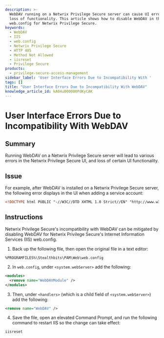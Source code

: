 ```yaml
---
description: >-
  WebDAV running on a Netwrix Privilege Secure server can cause UI errors and
  loss of functionality. This article shows how to disable WebDAV in the IIS
  web.config for Netwrix Privilege Secure.
keywords:
  - WebDAV
  - IIS
  - web.config
  - Netwrix Privilege Secure
  - HTTP 405
  - Method Not Allowed
  - iisreset
  - Privilege Secure
products:
  - privilege-secure-access-management
sidebar_label: 'User Interface Errors Due to Incompatibility With '
tags: []
title: "User Interface Errors Due to Incompatibility With WebDAV"
knowledge_article_id: kA04u000000PdKyCAK
---
```


# User Interface Errors Due to Incompatibility With WebDAV

## Summary

Running WebDAV on a Netwrix Privilege Secure server will lead to various errors in the Netwrix Privilege Secure UI, and loss of certain UI functionality.

## Issue

For example, after WebDAV is installed on a Netwrix Privilege Secure server, the following error displays in the UI when adding a service account:

```html
<!DOCTYPE html PUBLIC "-//W3C//DTD XHTML 1.0 Strict//EN" "http://www.w3.org/TR/xhtml1/DTD/xhtml1-strict.dtd"> <html xmlns="http://www.w3.org/1999/xhtml"> <head> <title>IIS 8.5 Detailed Error - 405.0 - Method Not Allowed</title> <style type="text/css"> <!-- body{margin:0;font-size:.7em;font-family:Verdana,Arial,Helvetica,sans-serif;} code{margin:0;color:#006600;font-size:1.1em;font-weight:bold;} .config_source code{font-size:.8em;color:#000000;} pre{margin:0;font-size:1.4em;word-wrap:break-word;} ul,ol{margin:10px 0 10px 5px;} ul.first,ol.first{margin-top:5px;} fieldset{padding:0 15px 10px 15px;word-break:break-all;} .summary-container fieldset{padding-bottom:5px;margin-top:4px;} legend.no-expand-all{padding:2px 15px 4px 10px;margin:0 0 0 -12px;} legend{color:#333333;;margin:4px 0 8px -12px;_margin-top:0px; font-weight:bold;font-size:1em;} a:link,a:visited{color:#007EFF;font-weight:bold;} a:hover{text-decoration:none;} h1{font-size:2.4em;margin:0;color:#FFF;} h2{font-size:1.7em;margin:0;color:#CC0000;} h3{font-size:1.4em;margin:10px 0 0 0;color:#CC0000;} h4{font-size:1.2em;margin:10px 0 5px 0; }#header{width:96%;margin:0 0 0 0;padding:6px 2% 6px 2%;font-family:"trebuchet MS",Verdana,sans-serif; color:#FFF;background-color:#5C87B2; }#content{margin:0 0 0 2%;position:relative;} .summary-container,.content-container{background:#FFF;width:96%;margin-top:8px;padding:10px;position:relative;} .content-container p{margin:0 0 10px 0; }#details-left{width:35%;float:left;margin-right:2%; }#details-right{width:63%;float:left;overflow:hidden; }#server_version{width:96%;_height:1px;min-height:1px;margin:0 0 5px 0;padding:11px 2% 8px 2%;color:#FFFFFF; background-color:#5A7FA5;border-bottom:1px solid #C1CFDD;border-top:1px solid #4A6C8E;font-weight:normal; font-size:1em;color:#FFF;text-align:right; }#server_version p{margin:5px 0;} table{margin:4px 0 4px 0;width:100%;border:none;} td,th{vertical-align:top;padding:3px 0;text-align:left;font-weight:normal;border:none;} th{width:30%;text-align:right;padding-right:2%;font-weight:bold;} thead th{background-color:#ebebeb;width:25%; }#details-right th{width:20%;} table tr.alt td,table tr.alt th{} .highlight-code{color:#CC0000;font-weight:bold;font-style:italic;} .clear{clear:both;} .preferred{padding:0 5px 2px 5px;font-weight:normal;background:#006633;color:#FFF;font-size:.8em;} --> </style> </head> <body> <div id="content"> <div class="content-container"> <h3>HTTP Error 405.0 - Method Not Allowed</h3> <h4>The page you are looking for cannot be displayed because an invalid method (HTTP verb) is being used.</h4> </div> <div class="content-container"> <fieldset><h4>Most likely causes:</h4> <ul> <li>The request sent to the Web server used an HTTP verb that is not allowed by the module configured to handle the request.</li> <li>A request was sent to the server that contained an invalid HTTP verb.</li> <li>The request is for static content and contains an HTTP verb other than GET or HEAD.</li> <li>A request was sent to a virtual directory using the HTTP verb POST and the default document is a static file that does not support HTTP verbs other than GET or HEAD.</li> </ul> </fieldset> </div> <div class="content-container"> <fieldset><h4>Things you can try:</h4> <ul> <li>Verify the list of verbs enabled for the module handler this request was sent to, and ensure that this verb should be allowed for the Web site.</li> <li>Check the IIS log file to see which verb is not allowed for the request.</li> <li>Create a tracing rule to track failed requests for this HTTP status code. For more information about creating a tracing rule for failed requests, click <a href="http://go.microsoft.com/fwlink/?LinkID=66439">here</a>. </li> </ul> </fieldset> </div> <div class="content-container"> <fieldset><h4>Detailed Error Information:</h4> <div id="details-left"> <table border="0" cellpadding="0" cellspacing="0"> <tr class="alt"><th>Module</th><td>   WebDAVModule</td></tr> <tr><th>Notification</th><td>   MapRequestHandler</td></tr> <tr class="alt"><th>Handler</th><td>   aspNetCore</td></tr> <tr><th>Error Code</th><td>   0x00000000</td></tr> </table> </div> <div id="details-right"> <table border="0" cellpadding="0" cellspacing="0"> <tr class="alt"><th>Requested URL</th><td>   https://cm-sa-vm.cm-vm.com:6500/api/v1/Credential/3c7bad4e-a66a-4928-87b5-706d6220d52d</td></tr> <tr><th>Physical Path</th><td>   C:\Program Files\Stealthbits\PAM\Web\api\v1\Credential\3c7bad4e-a66a-4928-87b5-706d6220d52d</td></tr> <tr class="alt"><th>Logon Method</th><td>   Anonymous</td></tr> <tr><th>Logon User</th><td>   Anonymous</td></tr> </table> <div class="clear"></div> </div> </fieldset> </div> <div class="content-container"> <fieldset><h4>More Information:</h4> This error means that the request sent to the Web server contained an HTTP verb that is not allowed by the configured module handler for the request. <p><a href="http://go.microsoft.com/fwlink/?LinkID=62293&amp;IIS70Error=405,0,0x00000000,9600">View more information &raquo;</a></p> </fieldset> </div> </div> </body> </html>
```

## Instructions

Netwrix Privilege Secure's incompatibility with WebDAV can be mitigated by disabling WebDAV for Netwrix Privilege Secure's Internet Information Services (IIS) web.config.

1. Back up the following file, then open the original file in a text editor:

```text
%PROGRAMFILES%\Stealthbits\PAM\Web\web.config
```

2. In `web.config`, under `<system.webServer>` add the following:

```xml
<modules>
  <remove name="WebDAVModule" />
</modules>
```

3. Then, under `<handlers>` (which is a child field of `<system.webServer>`) add the following:

```xml
<remove name="WebDAV" />
```

4. Save the file, open an elevated Command Prompt, and run the following command to restart IIS so the change can take effect:

```text
iisreset
```
